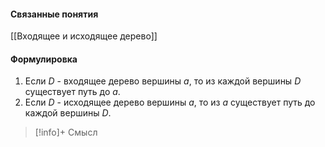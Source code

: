 #### Связанные понятия
[[Входящее и исходящее дерево]]

#### Формулировка
1) Если $D$ - входящее дерево вершины $a$, то из каждой вершины $D$ существует путь до $a$. 
2)  Если $D$ - исходящее дерево вершины $a$, то из $a$ существует путь до каждой вершины $D$. 

>[!info]+ Смысл






